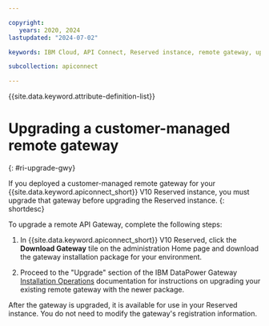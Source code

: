 ```yaml
---

copyright:
   years: 2020, 2024
lastupdated: "2024-07-02"

keywords: IBM Cloud, API Connect, Reserved instance, remote gateway, upgrade

subcollection: apiconnect

---
```


{{site.data.keyword.attribute-definition-list}}

# Upgrading a customer-managed remote gateway
{: #ri-upgrade-gwy}

If you deployed a customer-managed remote gateway for your {{site.data.keyword.apiconnect_short}} V10 Reserved instance, you must upgrade that gateway before upgrading the Reserved instance.
{: shortdesc}

To upgrade a remote API Gateway, complete the following steps:

1. In {{site.data.keyword.apiconnect_short}} V10 Reserved, click the **Download Gateway** tile on the administration Home page and download the gateway installation package for your environment.

2. Proceed to the "Upgrade" section of the IBM DataPower Gateway [Installation Operations](https://www.ibm.com/support/knowledgecenter/SS9H2Y_10.0/com.ibm.dp.doc/installationoperations.html#upgradeoperation) documentation for instructions on upgrading your existing remote gateway with the newer package.

After the gateway is upgraded, it is available for use in your Reserved instance. You do not need to modify the gateway's registration information.
